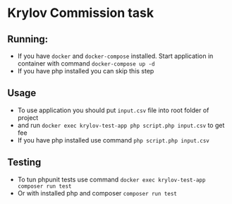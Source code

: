 # Krylov Commission task

## Running:

- If you have `docker` and `docker-compose` installed. Start application in container with command `docker-compose up -d` 
- If you have php installed you can skip this step

## Usage 
- To use application you should put `input.csv` file into root folder of project
- and run `docker exec krylov-test-app php script.php input.csv` to get fee
- If you have php installed use command `php script.php input.csv`

## Testing 
- To tun phpunit tests use command `docker exec krylov-test-app composer run test`
- Or with installed php and composer `composer run test`

